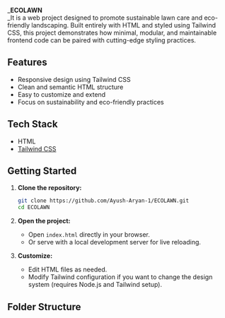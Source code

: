_**ECOLAWN** 
<br>
_It is a web project designed to promote sustainable lawn care and eco-friendly landscaping. Built entirely with HTML and styled using Tailwind CSS, this project demonstrates how minimal, modular, and maintainable frontend code can be paired with cutting-edge styling practices.
</br>
## Features

- Responsive design using Tailwind CSS
- Clean and semantic HTML structure
- Easy to customize and extend
- Focus on sustainability and eco-friendly practices

## Tech Stack

- HTML
- [Tailwind CSS](https://tailwindcss.com/)

## Getting Started

1. **Clone the repository:**
    ```bash
    git clone https://github.com/Ayush-Aryan-1/ECOLAWN.git
    cd ECOLAWN
    ```

2. **Open the project:**
    - Open `index.html` directly in your browser.
    - Or serve with a local development server for live reloading.

3. **Customize:**
    - Edit HTML files as needed.
    - Modify Tailwind configuration if you want to change the design system (requires Node.js and Tailwind setup).

## Folder Structure
